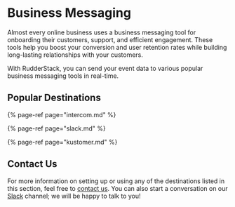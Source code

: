 # Business Messaging

Almost every online business uses a business messaging tool for onboarding their customers, support, and efficient engagement. These tools help you boost your conversion and user retention rates while building long-lasting relationships with your customers.

With RudderStack, you can send your event data to various popular business messaging tools in real-time.

## Popular Destinations

{% page-ref page="intercom.md" %}

{% page-ref page="slack.md" %}

{% page-ref page="kustomer.md" %}

## Contact Us

For more information on setting up or using any of the destinations listed in this section, feel free to [contact us](mailto:%20docs@rudderstack.com). You can also start a conversation on our [Slack](https://resources.rudderstack.com/join-rudderstack-slack) channel; we will be happy to talk to you!

